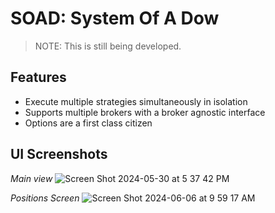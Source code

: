 # SOAD: System Of A Dow

> NOTE: This is still being developed.

## Features

- Execute multiple strategies simultaneously in isolation
- Supports multiple brokers with a broker agnostic interface
- Options are a first class citizen

## UI Screenshots

*Main view*
![Screen Shot 2024-05-30 at 5 37 42 PM](https://github.com/r0fls/soad/assets/1858004/1ecb2766-2030-4323-94c5-9e46f08118da)

*Positions Screen*
![Screen Shot 2024-06-06 at 9 59 17 AM](https://github.com/r0fls/soad/assets/1858004/610a5f28-63f4-48e3-a8ba-2ced263eea39)
